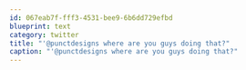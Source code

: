 ```yaml
---
id: 067eab7f-fff3-4531-bee9-6b6dd729efbd
blueprint: text
category: twitter
title: "'@punctdesigns where are you guys doing that?"
caption: "'@punctdesigns where are you guys doing that?"
---
```

